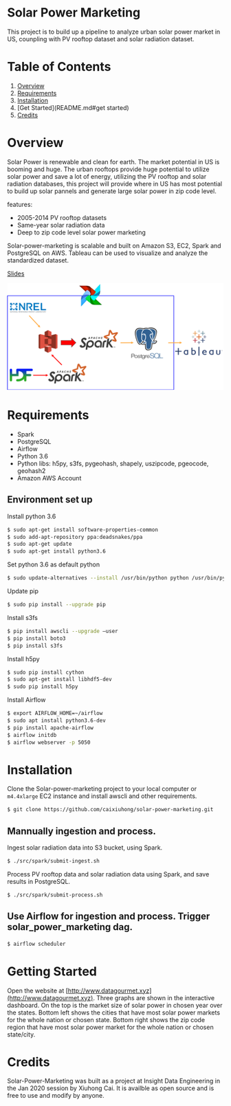 # Solar Power Marketing 
This project is to build up a pipeline to analyze urban solar power market in US, counpling with PV rooftop dataset and solar radiation dataset.

# Table of Contents

1. [Overview](README.md#overview)
2. [Requirements](README.md#requirements)
3. [Installation](README.md#installation)
4. [Get Started](README.md#get started)
5. [Credits](README.md#credits)

# Overview
Solar Power is renewable and clean for earth. The market potential in US is booming and huge. The urban rooftops provide huge potential to utilize solar power and save a lot of energy, utilizing the PV rooftop and solar radiation databases, this project will provide where in US has most potential to build up solar pannels and generate large solar power in zip code level.

features:
- 2005-2014 PV rooftop datasets
- Same-year solar radiation data
- Deep to zip code level solar power marketing

Solar-power-marketing is scalable and built on Amazon S3, EC2, Spark and PostgreSQL on AWS. Tableau can be used to visualize and analyze the standardized dataset.

[Slides](https://drive.google.com/open?id=1QFfqpmwcNVOsM8dnTihsSDQ28R_BQJEHRMxpEA28v6w)

![Pipeline](demo/pipeline.png)

# Requirements
* Spark
* PostgreSQL
* Airflow
* Python 3.6
* Python libs: h5py, s3fs, pygeohash, shapely, uszipcode, pgeocode, geohash2
* Amazon AWS Account

## Environment set up
Install python 3.6 

```bash
$ sudo apt-get install software-properties-common
$ sudo add-apt-repository ppa:deadsnakes/ppa 
$ sudo apt-get update
$ sudo apt-get install python3.6
```

Set python 3.6 as default python

```bash
$ sudo update-alternatives --install /usr/bin/python python /usr/bin/python3.6 1
```

Update pip

```bash
$ sudo pip install --upgrade pip
```

Install s3fs

```bash
$ pip install awscli --upgrade –user
$ pip install boto3
$ pip install s3fs
```

Install h5py

```bash
$ sudo pip install cython
$ sudo apt-get install libhdf5-dev
$ sudo pip install h5py
```

Install Airflow

```bash
$ export AIRFLOW_HOME=~/airflow
$ sudo apt install python3.6-dev
$ pip install apache-airflow
$ airflow initdb
$ airflow webserver -p 5050
```

# Installation
Clone the Solar-power-marketing project to your local computer or `m4.4xlarge` EC2 instance and install awscli and other requirements.

```bash
$ git clone https://github.com/caixiuhong/solar-power-marketing.git
```

## Mannually ingestion and process.
Ingest solar radiation data into S3 bucket, using Spark.

```bash
$ ./src/spark/submit-ingest.sh
```

Process PV rooftop data and solar radiation data using Spark, and save results in PostgreSQL.

```bash
$ ./src/spark/submit-process.sh
```

## Use Airflow for ingestion and process. Trigger solar_power_marketing dag.
```bash
$ airflow scheduler
```

# Getting Started

Open the website at [http://www.datagourmet.xyz](http://www.datagourmet.xyz). Three graphs are shown in the interactive dashboard. On the top is the market size of solar power in chosen year over the states. Bottom left shows the cities that have most solar power markets for the whole nation or chosen state. Bottom right shows the zip code region that have most solar power market for the whole nation or chosen state/city. 

# Credits

Solar-Power-Marketing was built as a project at Insight Data Engineering in the Jan 2020 session by Xiuhong Cai. It is availble as open source and is free to use and modify by anyone.
